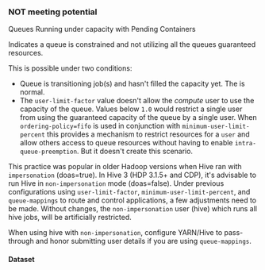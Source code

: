 ### NOT meeting potential

Queues Running under capacity with Pending Containers

Indicates a queue is constrained and not utilizing all the queues guaranteed resources.

This is possible under two conditions:
- Queue is transitioning job(s) and hasn't filled the capacity yet.  The is normal. 
- The `user-limit-factor` value doesn't allow the _compute_ user to use the capacity of the queue.  Values below `1.0` would restrict a single user from using the guaranteed capacity of the queue by a single user. When `ordering-policy=fifo` is used in conjunction with `minimum-user-limit-percent` this provides a mechanism to restrict resources for a `user` and allow others access to queue resources without having to enable `intra-queue-preemption`.  But it doesn't create this scenario.

This practice was popular in older Hadoop versions when Hive ran with `impersonation` (doas=true).  In Hive 3 (HDP 3.1.5+ and CDP), it's advisable to run Hive in `non-impersonation` mode (doas=false).  Under previous configurations using `user-limit-factor`, `minimum-user-limit-percent`, and `queue-mappings` to route and control applications, a few adjustments need to be made.  Without changes, the `non-impersonation` user (hive) which runs all hive jobs, will be artificially restricted.

When using hive with `non-impersonation`, configure YARN/Hive to pass-through and honor submitting user details if you are using `queue-mappings`.



#### Dataset
